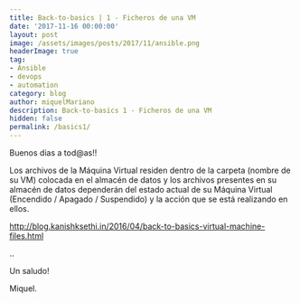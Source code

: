 ```yaml
---
title: Back-to-basics | 1 - Ficheros de una VM
date: '2017-11-16 00:00:00'
layout: post
image: /assets/images/posts/2017/11/ansible.png
headerImage: true
tag:
- Ansible
- devops
- automation
category: blog
author: miquelMariano
description: Back-to-basics 1 - Ficheros de una VM
hidden: false
permalink: /basics1/
---
```


Buenos dias a tod@as!!

Los archivos de la Máquina Virtual residen dentro de la carpeta (nombre de su VM) colocada en el almacén de datos y los archivos presentes en su almacén de datos dependerán del estado actual de su Máquina Virtual (Encendido / Apagado / Suspendido) y la acción que se está realizando en ellos.

http://blog.kanishksethi.in/2016/04/back-to-basics-virtual-machine-files.html

..


Un saludo!

Miquel.


